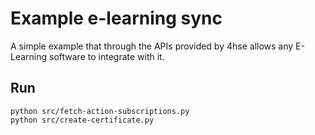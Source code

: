 # Example e-learning sync

A simple example that through the APIs provided by 4hse allows any E-Learning software to integrate with it.

## Run

```
python src/fetch-action-subscriptions.py
python src/create-certificate.py
```